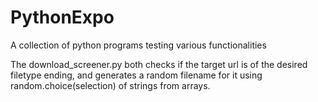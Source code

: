 # PythonExpo
A collection of python programs testing various functionalities

The download_screener.py both checks if the target url is of the desired filetype ending, and
generates a random filename for it using random.choice(selection) of strings from arrays.
